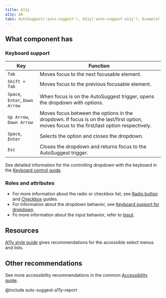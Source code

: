 ```yaml
---
title: A11y
a11y: AA
tabs: AutoSuggest('auto-suggest'), A11y('auto-suggest-a11y'), Example('auto-suggest-code')
---
```


## What component has

### Keyboard support

| Key                            | Function                                                                                                                                  |
| ------------------------------ | ----------------------------------------------------------------------------------------------------------------------------------------- |
| `Tab`                          | Moves focus to the next focusable element.                                                                                                |
| `Shift + Tab`                  | Moves focus to the previous focusable element.                                                                                            |
| `Space`, `Enter`, `Down Arrow` | When focus is on the AutoSuggest trigger, opens the dropdown with options.                                                                |
| `Up Arrow`, `Down Arrow`            | Moves focus between the options in the dropdown. If focus is on the last/first option, moves focus to the first/last option respectively. |
| `Space`, `Enter`               | Selects the option and closes the dropdown.                                                                                               |
| `Esc`                          | Closes the dropdown and returns focus to the AutoSuggest trigger.                                                                         |

See detailed information for the controlling dropdown with the keyboard in the [Keyboard control guide](/core-principles/a11y/a11y-keyboard/#keyboard_support_for_popper).

### Roles and attributes

- For more information about the radio or checkbox list, see [Radio button](/components/radio/radio-a11y/) and [Checkbox](/components/checkbox/checkbox-a11y/) guides.
- For information about the dropdown behavior, see [Keyboard support for dropdown](/core-principles/a11y/a11y-keyboard/#keyboard_support_for_popper).
- Fo more information about the input behavior, refer to [Input](/components/input/input-a11y/).

## Resources

[A11y style guide](https://a11y-style-guide.com/style-guide/section-forms.html#kssref-forms-select-lists) gives recommendations for the accessible select menus and lists.

## Other recommendations

See more accessibility recommendations in the common [Accessibility guide](/core-principles/a11y/).

@include auto-suggest-a11y-report
